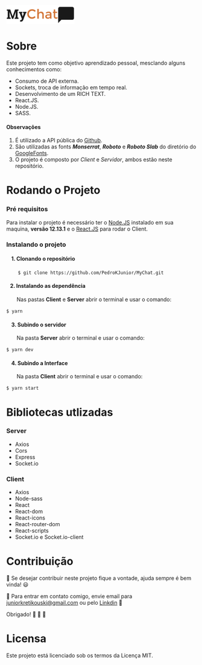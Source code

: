 <img src="/Client/public/logo.png" height="50">

# Sobre
Este projeto tem como objetivo aprendizado pessoal, mesclando alguns conhecimentos como:
- Consumo de API externa.
- Sockets, troca de informação em tempo real.
- Desenvolvimento de um RICH TEXT.
- React.JS.
- Node.JS.
- SASS.

#### Observações
1. É utilizado a API pública do [Github](https://developer.github.com/v3/).
2. São utilizadas as fonts **_Monserrat_**, **_Roboto_** e **_Roboto Slab_** do diretório do [GoogleFonts](https://fonts.google.com/).
3. O projeto é composto por *Client* e *Servidor*, ambos estão neste repositório.

# Rodando o Projeto

### Pré requisitos
Para instalar o projeto é necessário ter o [Node.JS](https://nodejs.org/en/) instalado em sua maquina, **versão 12.13.1** e o [React.JS](https://pt-br.reactjs.org/docs/create-a-new-react-app.html) para rodar o Client.

### Instalando o projeto
#### &nbsp;&nbsp;&nbsp; 1. Clonando o repositório
 &nbsp;&nbsp;&nbsp;&nbsp;&nbsp;&nbsp;```
 $ git clone https://github.com/PedroKJunior/MyChat.git```
#### &nbsp;&nbsp;&nbsp;2. Instalando as dependência
&nbsp;&nbsp;&nbsp;&nbsp;&nbsp;&nbsp; Nas pastas **Client** e **Server** abrir o terminal e usar o comando:
```
$ yarn
```
#### &nbsp;&nbsp;&nbsp; 3. Subindo o servidor
&nbsp;&nbsp;&nbsp;&nbsp;&nbsp;&nbsp; Na pasta **Server** abrir o terminal e usar o comando:
```
$ yarn dev
```
#### &nbsp;&nbsp;&nbsp; 4. Subindo a Interface
&nbsp;&nbsp;&nbsp;&nbsp;&nbsp;&nbsp; Na pasta **Client** abrir o terminal e usar o comando:
 ```
 $ yarn start
 ```


# Bibliotecas utlizadas
### Server
- Axios
- Cors
- Express
- Socket.io

### Client
- Axios
- Node-sass
- React
- React-dom
- React-icons
- React-router-dom
- React-scripts
- Socket.io e Socket.io-client

# Contribuição

:hammer: Se desejar contribuir neste projeto fique a vontade, ajuda sempre é bem vinda! :smiley:

:email: Para entrar em contato comigo, envie email para <a href="mailto:juniorkretikouski@gmail.com">juniorkretikouski@gmail.com</a>
ou pelo [Linkdin](https://www.linkedin.com/in/kretikouski/) :construction_worker:

Obrigado! :grimacing: :grimacing: :grimacing:

# Licensa
Este projeto está licenciado sob os termos da Licença MIT.
